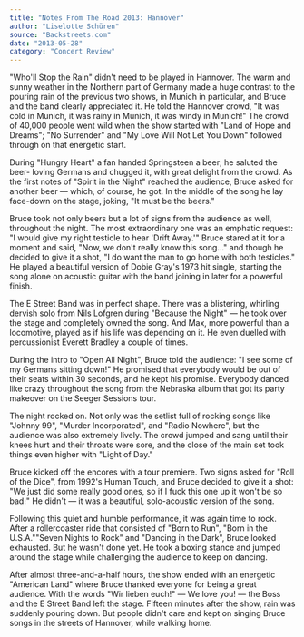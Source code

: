 ```yaml
---
title: "Notes From The Road 2013: Hannover"
author: "Liselotte Schüren"
source: "Backstreets.com"
date: "2013-05-28"
category: "Concert Review"
---
```


"Who'll Stop the Rain" didn't need to be played in Hannover. The warm and sunny weather in the Northern part of Germany made a huge contrast to the pouring rain of the previous two shows, in Munich in particular, and Bruce and the band clearly appreciated it. He told the Hannover crowd, "It was cold in Munich, it was rainy in Munich, it was windy in Munich!" The crowd of 40,000 people went wild when the show started with "Land of Hope and Dreams"; "No Surrender" and "My Love Will Not Let You Down" followed through on that energetic start.

During "Hungry Heart" a fan handed Springsteen a beer; he saluted the beer- loving Germans and chugged it, with great delight from the crowd. As the first notes of "Spirit in the Night" reached the audience, Bruce asked for another beer — which, of course, he got. In the middle of the song he lay face-down on the stage, joking, "It must be the beers."

Bruce took not only beers but a lot of signs from the audience as well, throughout the night. The most extraordinary one was an emphatic request: "I would give my right testicle to hear 'Drift Away.'" Bruce stared at it for a moment and said, "Now, we don't really know this song..." and though he decided to give it a shot, "I do want the man to go home with both testicles." He played a beautiful version of Dobie Gray's 1973 hit single, starting the song alone on acoustic guitar with the band joining in later for a powerful finish.

The E Street Band was in perfect shape. There was a blistering, whirling dervish solo from Nils Lofgren during "Because the Night" — he took over the stage and completely owned the song. And Max, more powerful than a locomotive, played as if his life was depending on it. He even duelled with percussionist Everett Bradley a couple of times.

During the intro to "Open All Night", Bruce told the audience: "I see some of my Germans sitting down!" He promised that everybody would be out of their seats within 30 seconds, and he kept his promise. Everybody danced like crazy throughout the song from the Nebraska album that got its party makeover on the Seeger Sessions tour.

The night rocked on. Not only was the setlist full of rocking songs like "Johnny 99", "Murder Incorporated", and "Radio Nowhere", but the audience was also extremely lively. The crowd jumped and sang until their knees hurt and their throats were sore, and the close of the main set took things even higher with "Light of Day."

Bruce kicked off the encores with a tour premiere. Two signs asked for "Roll of the Dice", from 1992's Human Touch, and Bruce decided to give it a shot: "We just did some really good ones, so if I fuck this one up it won't be so bad!" He didn't — it was a beautiful, solo-acoustic version of the song.

Following this quiet and humble performance, it was again time to rock. After a rollercoaster ride that consisted of "Born to Run", "Born in the U.S.A.""Seven Nights to Rock" and "Dancing in the Dark", Bruce looked exhausted. But he wasn't done yet. He took a boxing stance and jumped around the stage while challenging the audience to keep on dancing.

After almost three-and-a-half hours, the show ended with an energetic "American Land" where Bruce thanked everyone for being a great audience. With the words "Wir lieben euch!" — We love you! — the Boss and the E Street Band left the stage. Fifteen minutes after the show, rain was suddenly pouring down. But people didn't care and kept on singing Bruce songs in the streets of Hannover, while walking home.
